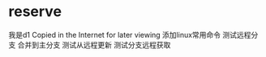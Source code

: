 reserve
=======
我是d1
Copied in the Internet for later viewing
添加linux常用命令
测试远程分支
合并到主分支
测试从远程更新
测试分支远程获取
